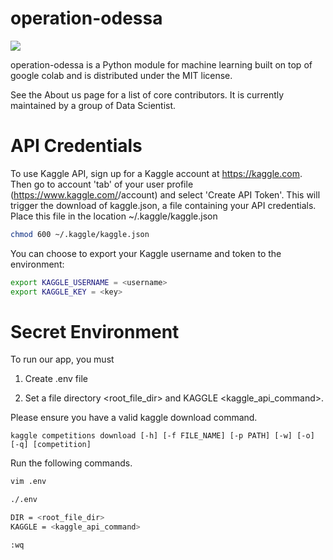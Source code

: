 # operation-odessa

<img src='https://img.shields.io/badge/Python-3.6.9-brightgreen'></img>

operation-odessa is a Python module for machine learning built on top of google colab and is distributed under the MIT license.

See the About us page for a list of core contributors.  It is currently maintained by a group of Data Scientist.


# API Credentials

To use Kaggle API, sign up for a Kaggle account at https://kaggle.com. Then go to account 'tab' of your user profile (https://www.kaggle.com/<username>/account) and select 'Create API Token'. 
This will trigger the download of kaggle.json, a file containing your API credentials. Place this file in the location ~/.kaggle/kaggle.json

```bash 
chmod 600 ~/.kaggle/kaggle.json
```

You can choose to export your Kaggle username and token to the environment: 

```bash 
export KAGGLE_USERNAME = <username> 
export KAGGLE_KEY = <key>
```

# Secret Environment 
To run our app, you must 
1) Create .env file

2) Set a file directory <root_file_dir> 
and KAGGLE <kaggle_api_command>. 
   
Please ensure you have a valid kaggle download command.

`kaggle competitions download [-h] [-f FILE_NAME] [-p PATH] [-w] [-o]
                                    [-q]
                                    [competition]`

Run the following commands. 

```bash
vim .env 
```
``` bash 
./.env

DIR = <root_file_dir> 
KAGGLE = <kaggle_api_command> 
```
```bash 
:wq
```


